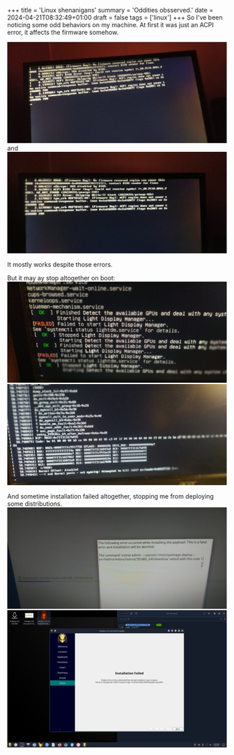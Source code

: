 +++
title = 'Linux shenanigans'
summary = 'Oddities obsserved.'
date = 2024-04-21T08:32:49+01:00
draft = false
tags = ['linux']
+++
So I've been noticing some odd behaviors on my machine.
At first it was just an ACPI error, it affects the firmware somehow.

![ACPI Error](IMG_20240403_165152.jpg) and ![ACPI error 2](IMG_20240407_162038.jpg)

It mostly works despite those errors.

But it may ay stop altogether on boot:
![Lightdm issue](IMG_20240404_230444.jpg)
![Kernel panic](IMG_20240405_192759.jpg)

And sometime installation failed altogether, stopping me from deploying some distributions.
![Fedora installation fail](IMG_20240408_173422.jpg)
![Predator installlation failed](Screenshot_20240421_151534.png)
